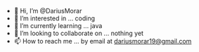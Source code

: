 - 👋 Hi, I’m @DariusMorar
- 👀 I’m interested in ... coding
- 🌱 I’m currently learning ... java
- 💞️ I’m looking to collaborate on ... nothing yet
- 📫 How to reach me ... by email at dariusmorar19@gmail.com

<!---
DariusMorar/DariusMorar is a ✨ special ✨ repository because its `README.md` (this file) appears on your GitHub profile.
You can click the Preview link to take a look at your changes.
--->

